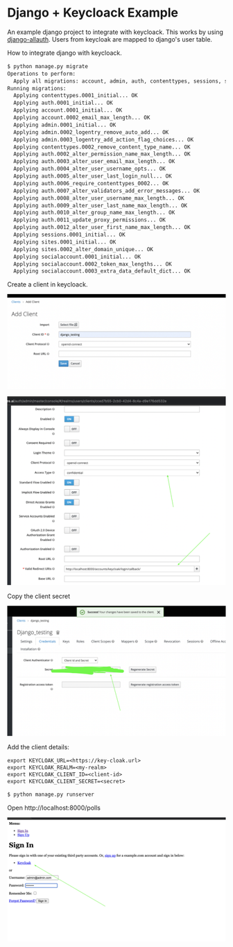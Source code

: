 # Django + Keycloack Example

An example django project to integrate with keycloack. This works by using [django-allauth](https://django-allauth.readthedocs.io/). Users from keycloak are mapped to django's user table.


How to integrate django with keycloack.


```bash
$ python manage.py migrate
Operations to perform:
  Apply all migrations: account, admin, auth, contenttypes, sessions, sites, socialaccount
Running migrations:
  Applying contenttypes.0001_initial... OK
  Applying auth.0001_initial... OK
  Applying account.0001_initial... OK
  Applying account.0002_email_max_length... OK
  Applying admin.0001_initial... OK
  Applying admin.0002_logentry_remove_auto_add... OK
  Applying admin.0003_logentry_add_action_flag_choices... OK
  Applying contenttypes.0002_remove_content_type_name... OK
  Applying auth.0002_alter_permission_name_max_length... OK
  Applying auth.0003_alter_user_email_max_length... OK
  Applying auth.0004_alter_user_username_opts... OK
  Applying auth.0005_alter_user_last_login_null... OK
  Applying auth.0006_require_contenttypes_0002... OK
  Applying auth.0007_alter_validators_add_error_messages... OK
  Applying auth.0008_alter_user_username_max_length... OK
  Applying auth.0009_alter_user_last_name_max_length... OK
  Applying auth.0010_alter_group_name_max_length... OK
  Applying auth.0011_update_proxy_permissions... OK
  Applying auth.0012_alter_user_first_name_max_length... OK
  Applying sessions.0001_initial... OK
  Applying sites.0001_initial... OK
  Applying sites.0002_alter_domain_unique... OK
  Applying socialaccount.0001_initial... OK
  Applying socialaccount.0002_token_max_lengths... OK
  Applying socialaccount.0003_extra_data_default_dict... OK
```

Create a client in keycloack. 

![](./screenshots/keycloak-client.png)

![](./screenshots/keycloak-client-2.png)

Copy the client secret

![](./screenshots/keycloak-client-3.png)


Add the client details:

```
export KEYCLOAK_URL=<https://key-cloak.url>
export KEYCLOAK_REALM=<my-realm>
export KEYCLOAK_CLIENT_ID=<client-id>
export KEYCLOAK_CLIENT_SECRET=<secret>
```


```bash
$ python manage.py runserver
```

Open http://localhost:8000/polls

![](./screenshots/django-1.png)
